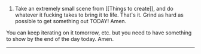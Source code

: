 1. Take an extremely small scene from [[Things to create]], and do whatever it fucking takes to bring it to life. That's it. Grind as hard as possible to get something out TODAY! Amen.

You can keep iterating on it tomorrow, etc. but you need to have something to show by the end of the day today. Amen.

----



